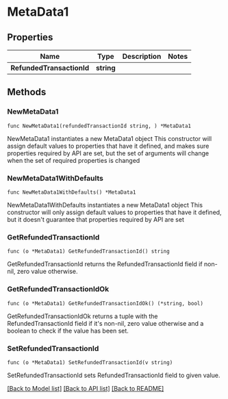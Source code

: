 # MetaData1

## Properties

Name | Type | Description | Notes
------------ | ------------- | ------------- | -------------
**RefundedTransactionId** | **string** |  | 

## Methods

### NewMetaData1

`func NewMetaData1(refundedTransactionId string, ) *MetaData1`

NewMetaData1 instantiates a new MetaData1 object
This constructor will assign default values to properties that have it defined,
and makes sure properties required by API are set, but the set of arguments
will change when the set of required properties is changed

### NewMetaData1WithDefaults

`func NewMetaData1WithDefaults() *MetaData1`

NewMetaData1WithDefaults instantiates a new MetaData1 object
This constructor will only assign default values to properties that have it defined,
but it doesn't guarantee that properties required by API are set

### GetRefundedTransactionId

`func (o *MetaData1) GetRefundedTransactionId() string`

GetRefundedTransactionId returns the RefundedTransactionId field if non-nil, zero value otherwise.

### GetRefundedTransactionIdOk

`func (o *MetaData1) GetRefundedTransactionIdOk() (*string, bool)`

GetRefundedTransactionIdOk returns a tuple with the RefundedTransactionId field if it's non-nil, zero value otherwise
and a boolean to check if the value has been set.

### SetRefundedTransactionId

`func (o *MetaData1) SetRefundedTransactionId(v string)`

SetRefundedTransactionId sets RefundedTransactionId field to given value.



[[Back to Model list]](../README.md#documentation-for-models) [[Back to API list]](../README.md#documentation-for-api-endpoints) [[Back to README]](../README.md)


